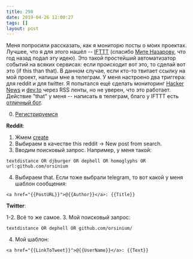 ```yaml
---
title: 298
date: 2019-04-26 12:00:27
tags: []
layout: post
---
```


Меня попросили рассказать, как я мониторю посты о моих проектах. Лучшее, что я для этого нашёл -- [IFTTT](https://ifttt.com/) (спасибо [Мите Назарову](https://t.me/nazarov_tech), что год назад подал эту идею). Это такой простейший автоматизатор событий на всяких сервисах: если происходит вот это, то сделай вот это (if this than that). В данном случае, если кто-то твитает ссылку на мой проект, напиши мне в телеграм. У меня настроено два триггера: для reddit и для twitter. Я попытался ещё сделать мониторинг [Hacker News](https://news.ycombinator.com/) и [dev.to](https://dev.to/) через RSS ленты, но не уверен, что это работает. Действие "that" у меня -- написать в телеграм, благо у IFTTT есть [отличный бот](https://t.me/IFTTT).

0. [Регистрируемся](https://ifttt.com/join)

**Reddit**:

1. Жмем [create](https://ifttt.com/create/)
2. Выбираем в качестве this reddit -> New post from search.
3. Вводим поисковый запрос. Например, у меня такой:

```textdistance OR djburger OR dephell OR homoglyphs OR url:github.com/orsinium```

4. Выбираем that. Если тоже выбрали telegram, то вот какой у меня шаблон сообщения:

```<a href="{{PostURL}}">@{{Author}}</a>: {{Title}}```

**Twitter**:

1-2. Всё то же самое.
3. Мой поисковый запрос:

```textdistance OR dephell OR github.com/orsinium/```

4. Мой шаблон:

```<a href="{{LinkToTweet}}">@{{UserName}}</a>: {{Text}}```
